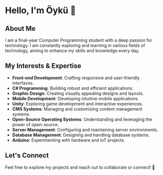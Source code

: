 # Hello, I'm Öykü 👋

## About Me

I am a final-year Computer Programming student with a deep passion for technology. I am constantly exploring and learning in various fields of technology, aiming to enhance my skills and knowledge every day.

## My Interests & Expertise

- **Front-end Development**: Crafting responsive and user-friendly interfaces.
- **C# Programming**: Building robust and efficient applications.
- **Graphic Design**: Creating visually appealing designs and layouts.
- **Mobile Development**: Developing intuitive mobile applications.
- **Unity**: Exploring game development and interactive experiences.
- **CMS Systems**: Managing and customizing content management systems.
- **Open-Source Operating Systems**: Understanding and leveraging the power of open-source.
- **Server Management**: Configuring and maintaining server environments.
- **Database Management**: Designing and handling database systems.
- **Arduino**: Experimenting with hardware and IoT projects.

## Let's Connect

Feel free to explore my projects and reach out to collaborate or connect! 🚀

